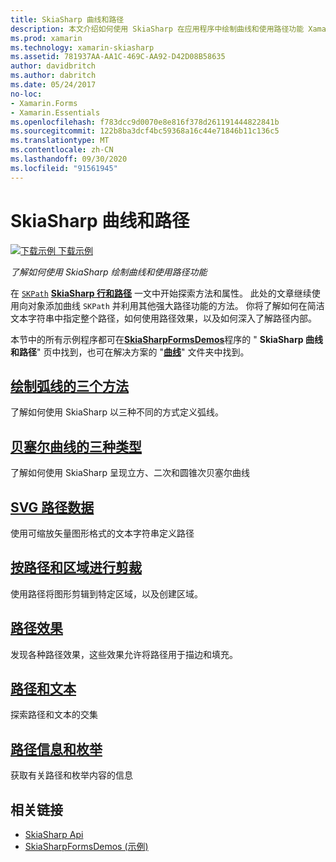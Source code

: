 ```yaml
---
title: SkiaSharp 曲线和路径
description: 本文介绍如何使用 SkiaSharp 在应用程序中绘制曲线和使用路径功能 Xamarin.Forms ，并使用示例代码对此进行演示。
ms.prod: xamarin
ms.technology: xamarin-skiasharp
ms.assetid: 781937AA-AA1C-469C-AA92-D42D08B58635
author: davidbritch
ms.author: dabritch
ms.date: 05/24/2017
no-loc:
- Xamarin.Forms
- Xamarin.Essentials
ms.openlocfilehash: f783dcc9d0070e8e816f378d261191444822841b
ms.sourcegitcommit: 122b8ba3dcf4bc59368a16c44e71846b11c136c5
ms.translationtype: MT
ms.contentlocale: zh-CN
ms.lasthandoff: 09/30/2020
ms.locfileid: "91561945"
---
```

# <a name="skiasharp-curves-and-paths"></a>SkiaSharp 曲线和路径

[![下载示例](~/media/shared/download.png) 下载示例](https://docs.microsoft.com/samples/xamarin/xamarin-forms-samples/skiasharpforms-demos)

_了解如何使用 SkiaSharp 绘制曲线和使用路径功能_

在 [`SKPath`](xref:SkiaSharp.SKPath) [**SkiaSharp 行和路径**](../paths/index.md) 一文中开始探索方法和属性。 此处的文章继续使用向对象添加曲线 `SKPath` 并利用其他强大路径功能的方法。 你将了解如何在简洁文本字符串中指定整个路径，如何使用路径效果，以及如何深入了解路径内部。

本节中的所有示例程序都可在[**SkiaSharpFormsDemos**](/samples/xamarin/xamarin-forms-samples/skiasharpforms-demos)程序的 " **SkiaSharp 曲线和路径**" 页中找到，也可在解决方案的 "[**曲线**](https://github.com/xamarin/xamarin-forms-samples/tree/master/SkiaSharpForms/Demos/Demos/SkiaSharpFormsDemos/Curves)" 文件夹中找到。

## <a name="three-ways-to-draw-an-arc"></a>[绘制弧线的三个方法](arcs.md)

了解如何使用 SkiaSharp 以三种不同的方式定义弧线。

## <a name="three-types-of-bzier-curves"></a>[贝塞尔曲线的三种类型](beziers.md)

了解如何使用 SkiaSharp 呈现立方、二次和圆锥次贝塞尔曲线

## <a name="svg-path-data"></a>[SVG 路径数据](path-data.md)

使用可缩放矢量图形格式的文本字符串定义路径

## <a name="clipping-with-paths-and-regions"></a>[按路径和区域进行剪裁](clipping.md)

使用路径将图形剪辑到特定区域，以及创建区域。

## <a name="path-effects"></a>[路径效果](effects.md)

发现各种路径效果，这些效果允许将路径用于描边和填充。

## <a name="paths-and-text"></a>[路径和文本](text-paths.md)

探索路径和文本的交集

## <a name="path-information-and-enumeration"></a>[路径信息和枚举](information.md)

获取有关路径和枚举内容的信息

## <a name="related-links"></a>相关链接

- [SkiaSharp Api](/dotnet/api/skiasharp)
- [SkiaSharpFormsDemos (示例) ](/samples/xamarin/xamarin-forms-samples/skiasharpforms-demos)